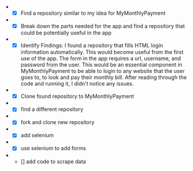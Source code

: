 + - [x] Find a repository similar to my idea for MyMonthlyPayment

+ - [x] Break down the parts needed for the app and find a repository that could be potentially useful in the app

+ - [x] Identify Findings:
        I found a repository that fills HTML login information automatically. This would become useful from the first use of the app. The form in the app requires a url, username, and password from the user. This would be an essential component in MyMonthlyPayment to be able to login to any website that the user goes to, to look and pay their monthly bill. After reading through the code and running it, I didn't notice any issues.
    
+ - [x] Clone found repository to MyMonthlyPayment

+ - [x] find a different repository

+ - [x] fork and clone new repository

+ - [x] add selenium

+ - [x] use selenium to add forms 
 
+ - [] add code to scrape data